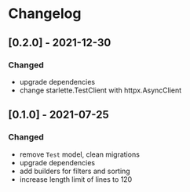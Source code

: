 # Changelog

## [0.2.0] - 2021-12-30
### Changed
- upgrade dependencies
- change starlette.TestClient with httpx.AsyncClient

## [0.1.0] - 2021-07-25
### Changed
- remove `Test` model, clean migrations
- upgrade dependencies
- add builders for filters and sorting
- increase length limit of lines to 120
